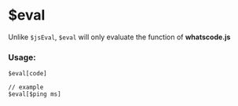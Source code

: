 # $eval

Unlike `$jsEval`, `$eval` will only evaluate the function of **whatscode.js**

### **Usage:**

```plain
$eval[code]

// example
$eval[$ping ms]
```
